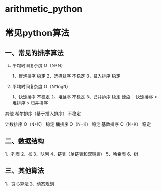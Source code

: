 # arithmetic_python
# **常见python算法**

## 一、常见的排序算法

1.  平均时间复杂度  O（N*N）  

    1、冒泡排序      稳定
    2、选择排序      不稳定
    3、插入排序      稳定

1.  平均时间复杂度  O（N*logN）  

    1、快速排序      不稳定
    2、堆排序        不稳定
    3、归并排序      稳定
    速度： 快速排序 > 堆排序 > 归并排序
  

其他
希尔排序（基于插入排序）  不稳定
  

计数排序    O（N+K）   		稳定
桶排序      O（N+K）   		  稳定
基数排序    O（N+K）   		稳定

## 二、数据结构

1、列表
2、栈
3、队列
4、链表（单链表和双链表）
5、哈希表
6、树

## 三、其他算法

1、贪心算法
2、动态规划

